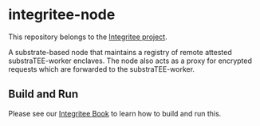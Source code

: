 # integritee-node

This repository belongs to the [Integritee project](https://www.substratee.com).

A substrate-based node that maintains a registry of remote attested substraTEE-worker enclaves. The node also acts as a proxy for encrypted requests which are forwarded to the substraTEE-worker.

## Build and Run
Please see our [Integritee Book](https://www.substratee.com/howto_node.html) to learn how to build and run this.

